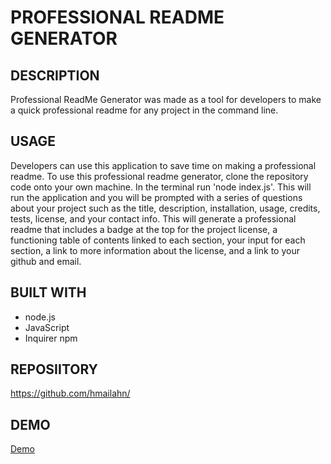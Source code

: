 # PROFESSIONAL README GENERATOR

## DESCRIPTION
Professional ReadMe Generator was made as a tool for developers to make a quick professional readme for any project in the command line. 

## USAGE
Developers can use this application to save time on making a professional readme. To use this professional readme generator, clone the repository code onto your own machine. In the terminal run 'node index.js'. This will run the application and you will be prompted with a series of questions about your project such as the title, description, installation, usage, credits, tests, license, and your contact info. This will generate a professional readme that includes a badge at the top for the project license, a functioning table of contents linked to each section, your input for each section, a link to more information about the license, and a link to your github and email. 

## BUILT WITH
* node.js
* JavaScript
* Inquirer npm


## REPOSIITORY
https://github.com/hmailahn/
## DEMO
[Demo](https://drive.google.com/file/d/1DMPZcyQCNYtfPxofyrdkrLA3-JqLF5CZ/view)

